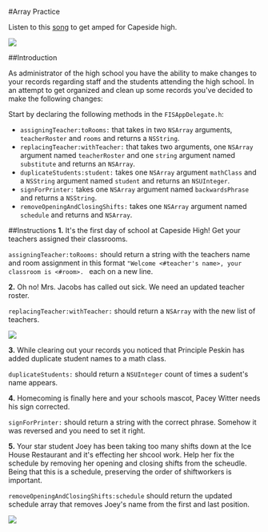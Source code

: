 #Array Practice

Listen to this [song](https://youtu.be/8iagmMy7JEE) to get amped for Capeside high.

![](https://s3.amazonaws.com/learn-verified/susan+-+Cast1season.png)

##Introduction



As administrator of the high school you have the ability to make changes to your records regarding staff and the students attending the high school. In an attempt to get organized and clean up some records you've decided to make the following changes: 

Start by declaring the following methods in the `FISAppDelegate.h`:

* `assigningTeacher:toRooms:` that takes in two `NSArray` arguments, `teacherRoster` and `rooms` and returns a `NSString`.
* `replacingTeacher:withTeacher:` that takes two arguments, one `NSArray` argument named `teacherRoster` and one `string` argument named `substitute` and returns an `NSArray`.
* `duplicateStudents:student:` takes one `NSArray` argument `mathClass` and a `NSString` argument named `student` and returns an `NSUInteger`. 
* `signForPrinter:` takes one `NSArray` argument named `backwardsPhrase` and returns a `NSString`.
* `removeOpeningAndClosingShifts:` takes one `NSArray` argument named `schedule` and returns and `NSArray`.

##Instructions
**1.** It's the first day of school at Capeside High! Get your teachers assigned their classrooms.

`assigningTeacher:toRooms:` should return a string with the teachers name and room assignment in this format `"Welcome <#teacher's name>, your classroom is <#room>. ` each on a new line. 

**2.** Oh no! Mrs. Jacobs has called out sick. We need an updated teacher roster.

`replacingTeacher:withTeacher:` should return a `NSArray` with the new list of teachers. 

![](https://s3.amazonaws.com/learn-verified/susan+-+cryingDawson.gif)

**3.** While clearing out your records you noticed that Principle Peskin has added duplicate student names to a math class.

`duplicateStudents:` should return a `NSUInteger` count of times a sudent's name appears.

**4.** Homecoming is finally here and your schools mascot, Pacey Witter needs his sign corrected. 

`signForPrinter:` should return a string with the correct phrase. Somehow it was reversed and you need to set it right. 

**5.** Your star student Joey has been taking too many shifts down at the Ice House Restaurant and it's effecting her shcool work. Help her fix the schedule by removing her opening and closing shifts from the scheudle. Being that this is a schedule, preserving the order of shiftworkers is important. 

`removeOpeningAndClosingShifts:schedule` should return the updated schedule array that removes Joey's name from the first and last position. 

![](https://s3.amazonaws.com/learn-verified/susan+-+joeyShrugs.gif)








